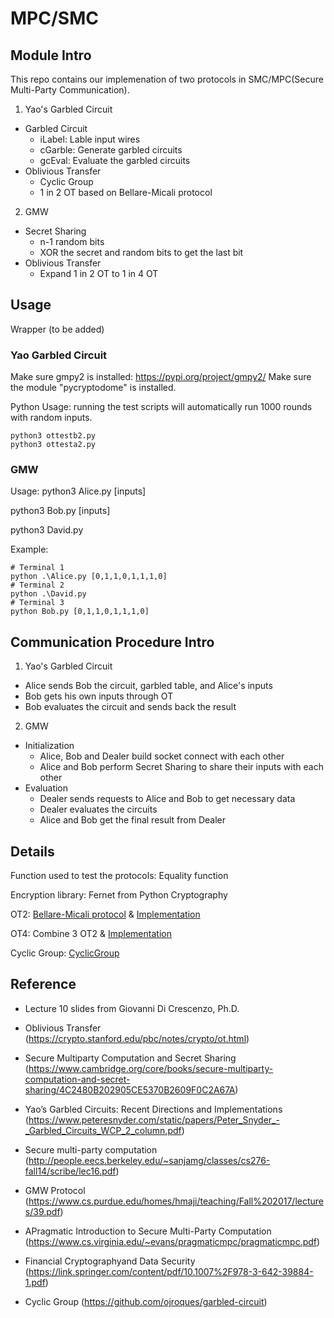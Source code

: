 # MPC/SMC

## Module Intro

This repo contains our implemenation of two protocols in SMC/MPC(Secure Multi-Party Communication).

1. Yao's Garbled Circuit
- Garbled Circuit
    - iLabel: Lable input wires
    - cGarble: Generate garbled circuits
    - gcEval: Evaluate the garbled circuits
- Oblivious Transfer
    - Cyclic Group
    - 1 in 2 OT based on Bellare-Micali protocol
2. GMW
- Secret Sharing
    - n-1 random bits
    - XOR the secret and random bits to get the last bit 
- Oblivious Transfer
    - Expand 1 in 2 OT to 1 in 4 OT
## Usage

Wrapper (to be added)

### Yao Garbled Circuit
Make sure gmpy2 is installed: https://pypi.org/project/gmpy2/
Make sure the module "pycryptodome" is installed.

Python Usage:
running the test scripts will automatically run 1000 rounds with random inputs.

```
python3 ottestb2.py
python3 ottesta2.py
```

### GMW

Usage:
python3 Alice.py [inputs]

python3 Bob.py [inputs]

python3 David.py

Example:
```
# Terminal 1
python .\Alice.py [0,1,1,0,1,1,1,0]
# Terminal 2
python .\David.py
# Terminal 3
python Bob.py [0,1,1,0,1,1,1,0]
```

## Communication Procedure Intro

1. Yao's Garbled Circuit
- Alice sends Bob the circuit, garbled table, and Alice's inputs
- Bob gets his own inputs through OT
- Bob evaluates the circuit and sends back the result

2. GMW
- Initialization
    - Alice, Bob and Dealer build socket connect with each other
    - Alice and Bob perform Secret Sharing to share their inputs with each other
- Evaluation
    - Dealer sends requests to Alice and Bob to get necessary data
    - Dealer evaluates the circuits 
    - Alice and Bob get the final result from Dealer

## Details

Function used to test the protocols: Equality function

Encryption library: Fernet from Python Cryptography

OT2: [Bellare-Micali protocol](https://crypto.stanford.edu/pbc/notes/crypto/ot.html) & [Implementation](./GMW/OT2.py)

OT4: Combine 3 OT2 & [Implementation](./GMW/OT4.py)

Cyclic Group: [CyclicGroup](./Yao/utils.py)


## Reference

- Lecture 10 slides from Giovanni Di Crescenzo, Ph.D.

- Oblivious Transfer (https://crypto.stanford.edu/pbc/notes/crypto/ot.html)

- Secure Multiparty Computation and Secret Sharing (https://www.cambridge.org/core/books/secure-multiparty-computation-and-secret-sharing/4C2480B202905CE5370B2609F0C2A67A)

- Yao’s Garbled Circuits: Recent Directions and Implementations (https://www.peteresnyder.com/static/papers/Peter_Snyder_-_Garbled_Circuits_WCP_2_column.pdf)

- Secure multi-party computation (http://people.eecs.berkeley.edu/~sanjamg/classes/cs276-fall14/scribe/lec16.pdf)

- GMW Protocol (https://www.cs.purdue.edu/homes/hmaji/teaching/Fall%202017/lectures/39.pdf)

- APragmatic Introduction to Secure Multi-Party Computation (https://www.cs.virginia.edu/~evans/pragmaticmpc/pragmaticmpc.pdf)

- Financial Cryptographyand Data Security (https://link.springer.com/content/pdf/10.1007%2F978-3-642-39884-1.pdf)

- Cyclic Group (https://github.com/ojroques/garbled-circuit)
